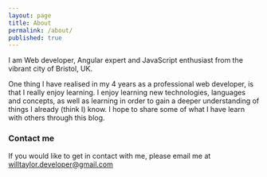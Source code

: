 ```yaml
---
layout: page
title: About
permalink: /about/
published: true
---
```


I am Web developer, Angular expert and JavaScript enthusiast from the vibrant city of Bristol, UK.

One thing I have realised in my 4 years as a professional web developer, is that I really enjoy learning. I enjoy learning new technologies, languages and concepts, as well as learning in order to gain a deeper understanding of things I already (think I) know. I hope to share some of what I have learn with others through this blog.

### Contact me

If you would like to get in contact with me, please email me at [willtaylor.developer@gmail.com](mailto:email@domain.com)
